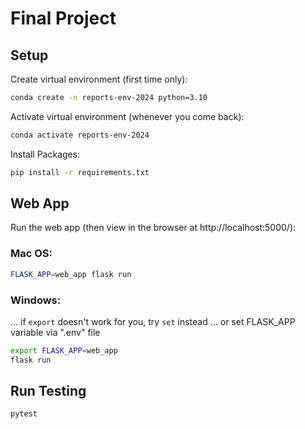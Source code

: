 # Final Project


## Setup

Create virtual environment (first time only):

```sh
conda create -n reports-env-2024 python=3.10
```

Activate virtual environment (whenever you come back):

```sh
conda activate reports-env-2024
```

Install Packages:

```sh
pip install -r requirements.txt
```


## Web App

Run the web app (then view in the browser at http://localhost:5000/):

### Mac OS:
```sh
FLASK_APP=web_app flask run
```
### Windows:
... if `export` doesn't work for you, try `set` instead
... or set FLASK_APP variable via ".env" file
```sh
export FLASK_APP=web_app
flask run
```

## Run Testing

```sh
pytest
```